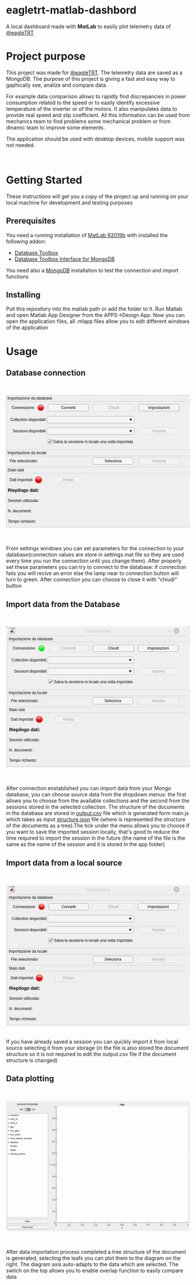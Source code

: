 # eagletrt-matlab-dashbord
A local dashboard made with <b>MatLab</b> to easily plot telemetry data of <a href="https://github.com/eagletrt">@eagleTRT</a>
<h1>Project purpose</h1>
<p>This project was made for <a href="https://github.com/eagletrt">@eagleTRT</a>. The telemetry data are saved as a MongoDB. The purpose of this project is giving a fast and easy way to gaphically see, analize and compare data.</p> <p>For example data comparison allows to rapidly find discrepancies in power consumption related to the speed or to easily identify excessive temperature of the inverter or of the motors. It also manipulates data to provide real speed and slip coefficient. All this information can be used from mechanics team to find problems some mechanical problem or from dinamic team to improve some elements.</p> <p>The application should be used with desktop devices, mobile support was not needed.</p>
<br/>
<h1>Getting Started</h1>
These instructions will get you a copy of the project up and running on your local machine for development and testing purposes 
<h2>Prerequisites</h2>
You need a running installation of <a href="https://it.mathworks.com/products/matlab.html">MatLab R2019b</a> with installed the following addon:
<ul>
  <li><a href="https://it.mathworks.com/products/database.html?s_tid=FX_PR_info">Database Toolbox</a></li>
  <li><a href="https://it.mathworks.com/matlabcentral/fileexchange/64306-database-toolbox-interface-for-mongodb">Database Toolbox Interface for MongoDB</a></li>
</ul>
You need also a <a href="https://www.mongodb.com/cloud/atlas/lp/general/try?utm_source=google&utm_campaign=gs_emea_italy_search_brand_atlas_desktop&utm_term=mongodb&utm_medium=cpc_paid_search&utm_ad=e&gclid=EAIaIQobChMIlpKh5uWm6AIVCbrtCh08IAoQEAAYASAAEgL3HvD_BwE">MongoDB</a> installation to test the connection and import functions
<h2>Installing</h2>
Pull this repository into the matlab path or add the folder to it. Run Matlab and open Matlab App Designer from the APPS->Design App.
Now you can open the application files, all .mlapp files allow you to edit different windows of the application
<h1>Usage</h1>
<h2>Database connection</h2>
<br />
<p align="center">
  <img src="https://github.com/giorgio289/eagletrt-matlab-dashbord/blob/master/docs_assets/connection_demo.gif">
</p>
<br />
<p>From settings windows you can set parameters for the connection to your database(connection values are store in settings.mat file so they are used every time you run the connection until you change them). After properly set these parameters you can try to connect to the database: if connection fails you will recive an error else the lamp near to connection button will turn to green. After connection you can choose to close it with "chiudi" button</p>
<h2>Import data from the Database</h2>
<br />
<p align="center">
  <img src="https://github.com/giorgio289/eagletrt-matlab-dashbord/blob/master/docs_assets/database_import_demo.gif">
</p>
<br />
<p>After connection enstablished you can import data from your Mongo database, you can choose source data from the dropdown menus: the first allows you to choose from the available collections and the second from the sessions stored in the selected collection. The structure of the documents in the database are stored in <a href="https://github.com/giorgio289/eagletrt-matlab-dashbord/blob/master/output.csv">output.csv</a> file which is generated form main.js which takes as input <a href="https://github.com/giorgio289/eagletrt-matlab-dashbord/blob/master/structure.json">structure.json</a> file (where is represented the structure of the documents as a tree).The tick under the menu allows you to choose if you want to save the imported session locally, that's good to reduce the time required to import the session in the future (the name of the file is the same as the name of the session and it is stored in the app folder)</p>
<h2>Import data from a local source</h2>
<br />
<p align="center">
  <img src="https://github.com/giorgio289/eagletrt-matlab-dashbord/blob/master/docs_assets/local_import_demo.gif">
</p>
<br />
If you have already saved a session you can quickly import it from local source selecting it from your storage (in the file is also stored the document structure so it is not required to edit the output.csv file if the document structure is changed)
<p></p>
<h2>Data plotting</h2>
<br />
<p align="center">
  <img src="https://github.com/giorgio289/eagletrt-matlab-dashbord/blob/master/docs_assets/diagram_plot_demo.gif">
</p>
<br />
<p>After data importation process completed a tree structure of the document is generated, selecting the leafs you can plot them to the diagram on the right. The diagram axis auto-adapts to the data which are selected. The switch on the top allows you to enable overlap function to easily compare data</p>
<br/>

